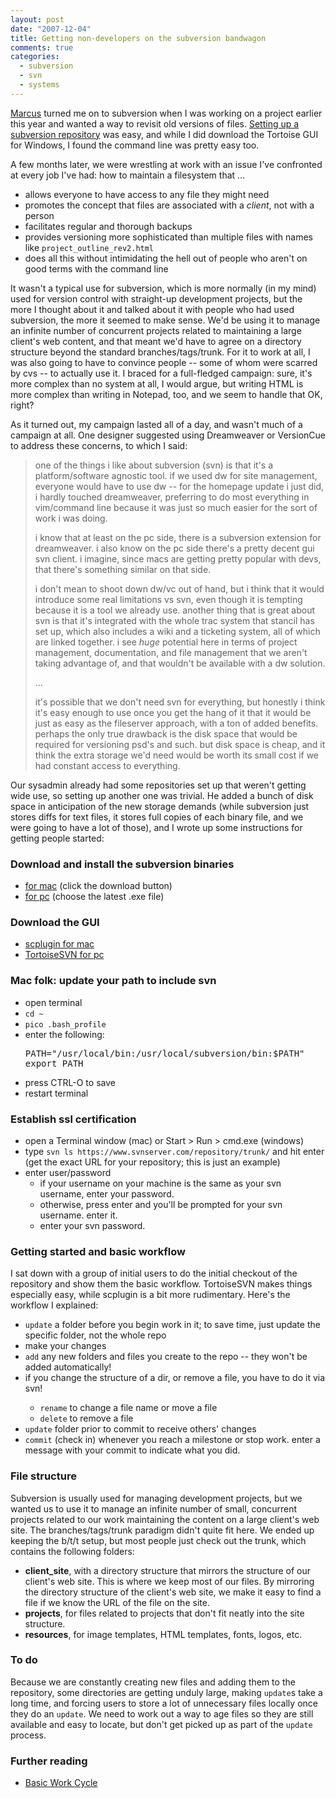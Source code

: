 ```yaml
---
layout: post
date: "2007-12-04"
title: Getting non-developers on the subversion bandwagon
comments: true
categories:
  - subversion
  - svn
  - systems
---
```


<a href="http://marcus.net/blog/">Marcus</a> turned me on to subversion when I was working on a project earlier this year and wanted a way to revisit old versions of files. <a href="http://marcus.net/blog/2007/01/19/creating-a-subversion-repository/">Setting up a subversion repository</a> was easy, and while I did download the Tortoise GUI for Windows, I found the command line was pretty easy too.

A few months later, we were wrestling at work with an issue I've confronted at every job I've had: how to maintain a filesystem that ...

<ul>
<li>allows everyone to have access to any file they might need</li>
<li>promotes the concept that files are associated with a <em>client</em>, not with a person</li>
<li>facilitates regular and thorough backups</li>
<li>provides versioning more sophisticated than multiple files with names like <code>project_outline_rev2.html</code>
</li>
<li>does all this without intimidating the hell out of people who aren't on good terms with the command line</li>
</ul>

It wasn't a typical use for subversion, which is more normally (in my mind) used for version control with straight-up development projects, but the more I thought about it and talked about it with people who had used subversion, the more it seemed to make sense. We'd be using it to manage an infinite number of concurrent projects related to maintaining a large client's web content, and that meant we'd have to agree on a directory structure beyond the standard branches/tags/trunk. For it to work at all, I was also going to have to convince people -- some of whom were scarred by cvs -- to actually use it. I braced for a full-fledged campaign: sure, it's more complex than no system at all, I would argue, but writing HTML is more complex than writing in Notepad, too, and we seem to handle that OK, right?

As it turned out, my campaign lasted all of a day, and wasn't much of a campaign at all. One designer suggested using Dreamweaver or VersionCue to address these concerns, to which I said:

<blockquote>
one of the things i like about subversion (svn) is that it's a platform/software agnostic tool. if we used dw for site management, everyone would have to use dw -- for the homepage update i just did, i hardly touched dreamweaver, preferring to do most everything in vim/command line because it was just so much easier for the sort of work i was doing.

i know that at least on the pc side, there is a subversion extension for dreamweaver. i also know on the pc side there's a pretty decent gui svn client. i imagine, since macs are getting pretty popular with devs, that there's something similar on that side.

i don't mean to shoot down dw/vc out of hand, but i think that it would introduce some real limitations vs svn, even though it is tempting because it is a tool we already use. another thing that is great about svn is that it's integrated with the whole trac system that stancil has set up, which also includes a wiki and a ticketing system, all of which are linked together. i see *huge* potential here in terms of project management, documentation, and file management that we aren't taking advantage of, and that wouldn't be available with a dw solution.

...

it's possible that we don't need svn for everything, but honestly i think it's easy enough to use once you get the hang of it that it would be just as easy as the fileserver approach, with a ton of added benefits. perhaps the only true drawback is the disk space that would be required for versioning psd's and such. but disk space is cheap, and it think the extra storage we'd need would be worth its small cost if we had constant access to everything.
</blockquote>

Our sysadmin already had some repositories set up that weren't getting wide use, so setting up another one was trivial. He added a bunch of disk space in anticipation of the new storage demands (while subversion just stores diffs for text files, it stores full copies of each binary file, and we were going to have a lot of those), and I wrote up some instructions for getting people started:

<h3>Download and install the subversion binaries</h3>
<ul>
<li>
<a href="http://downloads.open.collab.net/binaries.html">for mac</a> (click the download button)</li>
<li>
<a href="http://subversion.tigris.org/servlets/ProjectDocumentList?folderID=91">for pc</a> (choose the latest .exe file)</li>
</ul>

<h3>Download the GUI</h3>
<ul>
<li><a href="http://scplugin.tigris.org/servlets/ProjectDocumentList">scplugin for mac</a></li>
<li><a href="http://tortoisesvn.net/downloads">TortoiseSVN for pc</a></li>
</ul>

<h3>Mac folk: update your path to include svn</h3>
<ul>
<li>open terminal</li>
<li><code>cd ~</code></li>
<li><code>pico .bash_profile</code></li>
<li>enter the following:
<div class="CodeRay">
  <div class="code"><pre>PATH=&quot;/usr/local/bin:/usr/local/subversion/bin:$PATH&quot;
export PATH</pre></div>
</div>

</li>
<li>press CTRL-O to save</li>
<li>restart terminal</li>
</ul>

<h3>Establish ssl certification</h3>
<ul>
<li>open a Terminal window (mac) or Start &gt; Run &gt; cmd.exe (windows)</li>
<li>type <code>svn ls https://www.svnserver.com/repository/trunk/</code> and hit enter (get the exact URL for your repository; this is just an example)</li>
<li>enter user/password
<ul>
<li>if your username on your machine is the same as your svn username, enter your password.</li>
<li>otherwise, press enter and you'll be prompted for your svn username. enter it.</li>
<li>enter your svn password.</li>
</ul>
</li>
</ul>

<h3>Getting started and basic workflow</h3>
I sat down with a group of initial users to do the initial checkout of the repository and show them the basic workflow. TortoiseSVN makes things especially easy, while scplugin is a bit more rudimentary. Here's the workflow I explained:

<ul>
<li>
<code>update</code> a folder before you begin work in it; to save time, just update the specific folder, not the whole repo</li>
<li>make your changes</li>
<li>
<code>add</code> any new folders and files you create to the repo -- they won't be added automatically!
</li>
<li>if you change the structure of a dir, or remove a file, you have to do it via svn!</li>
<ul>
<li>
<code>rename</code> to change a file name or move a file</li>
<li>
<code>delete</code> to remove a file</li>
</ul>

<li>
<code>update</code> folder prior to commit to receive others' changes</li>
<li>
<code>commit</code> (check in) whenever you reach a milestone or stop work. enter a message with your commit to indicate what you did.</li>
</ul>

<h3>File structure</h3>
Subversion is usually used for managing development projects, but we wanted us to use it to manage an infinite number of small, concurrent projects related to our work maintaining the content on a large client's web site. The branches/tags/trunk paradigm didn't quite fit here. We ended up keeping the b/t/t setup, but most people just check out the trunk, which contains the following folders:

<ul>
<li>
<strong>client_site</strong>, with a directory structure that mirrors the structure of our client's web site. This is where we keep most of our files. By mirroring the directory structure of the client's web site, we make it easy to find a file if we know the URL of the file on the site.</li>
<li>
<strong>projects</strong>, for files related to projects that don't fit neatly into the site structure.</li>
<li>
<strong>resources</strong>, for image templates, HTML templates, fonts, logos, etc.</li>
</ul>

<h3>To do</h3>
Because we are constantly creating new files and adding them to the repository, some directories are getting unduly large, making <code>update</code>s take a long time, and forcing users to store a lot of unnecessary files locally once they do an <code>update</code>. We need to work out a way to age files so they are still available and easy to locate, but don't get picked up as part of the <code>update</code> process.

<h3>Further reading</h3>
<ul>
<li><a href="http://svnbook.red-bean.com/en/1.2/svn.tour.cycle.html">Basic Work Cycle</a></li>
</ul>